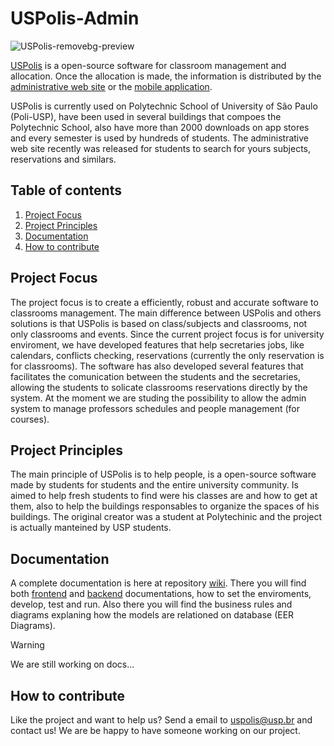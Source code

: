 [U]: https://www.uspolis.com.br
[B]: https://github.com/PCS-Poli-USP/USPolis-Admin-Backend
[F]: https://github.com/PCS-Poli-USP/USPolis-Admin-Frontend

# USPolis-Admin
![USPolis-removebg-preview](https://github.com/user-attachments/assets/cafd3d91-556f-478c-bf35-723cade70833)

[USPolis](https://www.uspolis.com.br) is a open-source software for classroom management and allocation. Once the allocation is made, the information is distributed by the [administrative web site][U] or the [mobile application](https://www.uspolis.com.br/index#section4).

USPolis is currently used on Polytechnic School of University of São Paulo (Poli-USP), have been used in several buildings that compoes the Polytechnic School, also have more than 2000 downloads on app stores and every semester is used by hundreds of students. The administrative web site recently was released for students to search for yours subjects, reservations and similars.

## Table of contents
1. [Project Focus](#project-focus)
2. [Project Principles](#project-principles)
3. [Documentation](#documentation)
4. [How to contribute](#how-to-contribute)

## Project Focus

The project focus is to create a efficiently, robust and accurate software to classrooms management. The main difference between USPolis and others solutions is that USPolis is based on class/subjects and classrooms, not only classrooms and events. Since the current project focus is for university enviroment, we have developed features that help secretaries jobs, like calendars, conflicts checking, reservations (currently the only reservation is for classrooms). The software has also developed several features that facilitates the comunication between the students and the secretaries, allowing the students to solicate classrooms reservations directly by the system. At the moment we are studing the possibility to allow the admin system to manage professors schedules and people management (for courses).

## Project Principles

The main principle of USPolis is to help people, is a open-source software made by students for students and the entire university community. Is aimed to help fresh students to find were his classes are and how to get at them, also to help the buildings responsables to organize the spaces of his buildings. The original creator was a student at Polytechinic and the project is actually manteined by USP students.

## Documentation

A complete documentation is here at repository [wiki](https://github.com/PCS-Poli-USP/USPolis-Admin/wiki). There you will find both [frontend][F] and [backend][B] documentations, how to set the enviroments, develop, test and run. Also there you will find the business rules and diagrams explaning how the models are relationed on database (EER Diagrams).

> [!WARNING]
> We are still working on docs...

## How to contribute
Like the project and want to help us? Send a email to uspolis@usp.br and contact us! We are be happy to have someone working on our project.
